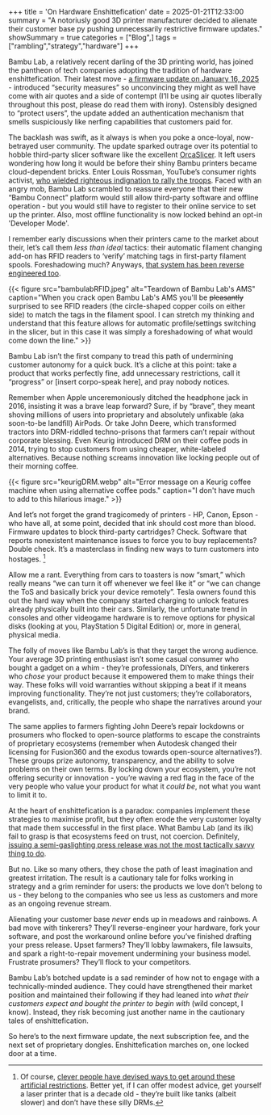 +++
title = 'On Hardware Enshittefication'
date = 2025-01-21T12:33:00
summary = "A notoriusly good 3D printer manufacturer decided to alienate their customer base py pushing unnecessarily restrictive firmware updates."
showSummary = true
categories = ["Blog",]
tags = ["rambling","strategy","hardware"]
+++

Bambu Lab, a relatively recent darling of the 3D printing world, has joined the pantheon of tech companies adopting the tradition of hardware enshittefication. Their latest move - [a firmware update on January 16, 2025](https://blog.bambulab.com/firmware-update-introducing-new-authorization-control-system-2/) - introduced “security measures” so unconvincing they might as well have come with air quotes and a side of contempt (I’ll be using air quotes liberally throughout this post, please do read them with irony). Ostensibly designed to “protect users”, the update added an authentication mechanism that smells suspiciously like nerfing capabilities that customers paid for.  

The backlash was swift, as it always is when you poke a once-loyal, now-betrayed user community. The update sparked outrage over its potential to hobble third-party slicer software like the excellent [OrcaSlicer](https://github.com/SoftFever/OrcaSlicer). It left users wondering how long it would be before their shiny Bambu printers became cloud-dependent bricks. Enter Louis Rossman, YouTube’s consumer rights activist, [who wielded righteous indignation to rally the troops](https://youtu.be/aIyaDD8onIE). Faced with an angry mob, Bambu Lab scrambled to reassure everyone that their new “Bambu Connect” platform would still allow third-party software and offline operation - but you would still have to register to their online service to set up the printer. Also, most offline functionality is now locked behind an opt-in 'Developer Mode'.

I remember early discussions when their printers came to the market about their, let’s call them _less than ideal_ tactics: their automatic filament changing add-on has RFID readers to ‘verify’ matching tags in first-party filament spools. Foreshadowing much? Anyways, [that system has been reverse engineered too](https://www.reddit.com/r/BambuLab/comments/1gyf242/rfid_tag_encryption_reverse_engineered/?rdt=40735). 

{{< figure
    src="bambulabRFID.jpeg"
    alt="Teardown of Bambu Lab's AMS"
    caption="When you crack open Bambu Lab's AMS you'll be ~~pleasantly~~ surprised to see RFID readers (the circle-shaped copper coils on either side) to match the tags in the filament spool. I can stretch my thinking and understand that this feature allows for automatic profile/settings switching in the slicer, but in this case it was simply a foreshadowing of what would come down the line."
    >}}

Bambu Lab isn’t the first company to tread this path of undermining customer autonomy for a quick buck. It’s a cliche at this point: take a product that works perfectly fine, add unnecessary restrictions, call it “progress” or [insert corpo-speak here], and pray nobody notices.  

Remember when Apple unceremoniously ditched the headphone jack in 2016, insisting it was a brave leap forward? Sure, if by “brave”, they meant shoving millions of users into proprietary and absolutely unfixable (aka soon-to-be landfill) AirPods. Or take John Deere, which transformed tractors into DRM-riddled techno-prisons that farmers can’t repair without corporate blessing. Even Keurig introduced DRM on their coffee pods in 2014, trying to stop customers from using cheaper, white-labeled alternatives. Because nothing screams innovation like locking people out of their morning coffee.

{{< figure
    src="keurigDRM.webp"
    alt="Error message on a Keurig coffee machine when using alternative coffee pods."
    caption="I don't have much to add to this hilarious image."
    >}}

And let’s not forget the grand tragicomedy of printers - HP, Canon, Epson - who have all, at some point, decided that ink should cost more than blood. Firmware updates to block third-party cartridges? Check. Software that reports nonexistent maintenance issues to force you to buy replacements? Double check. It’s a masterclass in finding new ways to turn customers into hostages. [^1]

Allow me a rant. Everything from cars to toasters is now “smart,” which really means “we can turn it off whenever we feel like it” or “we can change the ToS and basically brick your device remotely”. Tesla owners found this out the hard way when the company started charging to unlock features already physically built into their cars. Similarly, the unfortunate trend in consoles and other videogame hardware is to remove options for physical disks (looking at you, PlayStation 5 Digital Edition) or, more in general, physical media.

The folly of moves like Bambu Lab’s is that they target the wrong audience. Your average 3D printing enthusiast isn’t some casual consumer who bought a gadget on a whim - they’re professionals, DIYers, and tinkerers who *chose* your product because it empowered them to make things their way. These folks will void warranties without skipping a beat if it means improving functionality. They’re not just customers; they’re collaborators, evangelists, and, critically, the people who shape the narratives around your brand.  

The same applies to farmers fighting John Deere’s repair lockdowns or prosumers who flocked to open-source platforms to escape the constraints of proprietary ecosystems (remember when Autodesk changed their licensing for Fusion360 and the exodus towards open-source alternatives?). These groups prize autonomy, transparency, and the ability to solve problems on their own terms. By locking down your ecosystem, you’re not offering security or innovation - you’re waving a red flag in the face of the very people who value your product for what it *could be*, not what you want to limit it to. 

At the heart of enshittefication is a paradox: companies implement these strategies to maximise profit, but they often erode the very customer loyalty that made them successful in the first place. What Bambu Lab (and its ilk) fail to grasp is that ecosystems feed on trust, not coercion. Definitely, [issuing a semi-gaslighting press release was not the most tactically savvy thing to do](https://blog.bambulab.com/updates-and-third-party-integration-with-bambu-connect/).

But no. Like so many others, they chose the path of least imagination and greatest irritation. The result is a cautionary tale for folks working in strategy and a grim reminder for users: the products we love don’t belong to us - they belong to the companies who see us less as customers and more as an ongoing revenue stream.  

Alienating your customer base _never_ ends up in meadows and rainbows. A bad move with tinkerers? They’ll reverse-engineer your hardware, fork your software, and post the workaround online before you’ve finished drafting your press release. Upset farmers? They’ll lobby lawmakers, file lawsuits, and spark a right-to-repair movement undermining your business model. Frustrate prosumers? They’ll flock to your competitors.  

Bambu Lab’s botched update is a sad reminder of how not to engage with a technically-minded audience. They could have strengthened their market position and maintained their following if they had leaned into _what their customers expect and bought the printer to begin with_ (wild concept, I know). Instead, they risk becoming just another name in the cautionary tales of enshittefication.  

So here’s to the next firmware update, the next subscription fee, and the next set of proprietary dongles. Enshittefication marches on, one locked door at a time.

[^1]: Of course, [clever people have devised ways to get around these artificial restrictions](https://hackaday.com/2024/09/28/man-in-the-middle-pcb-unlocks-hp-ink-cartridges/). Better yet, if I can offer modest advice, get yourself a laser printer that is a decade old - they’re built like tanks (albeit slower) and don’t have these silly DRMs.
